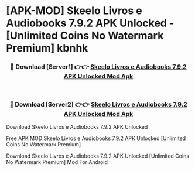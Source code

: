 # [APK-MOD] Skeelo  Livros e Audiobooks 7.9.2 APK Unlocked - [Unlimited Coins No Watermark Premium] kbnhk



<div align="center">
<h3>🔴 Download [Server1] 👉👉 <a href="https://momento.my/?title=Skeelo__Livros_e_Audiobooks_7.9.2_APK_Unlocked">Skeelo  Livros e Audiobooks 7.9.2 APK Unlocked Mod Apk</a></h3><br>

<h3>🔴 Download [Server2] 👉👉 <a href="https://momento.my/?title=Skeelo__Livros_e_Audiobooks_7.9.2_APK_Unlocked">Skeelo  Livros e Audiobooks 7.9.2 APK Unlocked Mod Apk</a></h3>
</div>



Download Skeelo  Livros e Audiobooks 7.9.2 APK Unlocked 

Free APK MOD Skeelo  Livros e Audiobooks 7.9.2 APK Unlocked [Unlimited Coins No Watermark Premium]

Download Skeelo  Livros e Audiobooks 7.9.2 APK Unlocked [Unlimited Coins No Watermark Premium] Mod For Android
